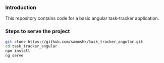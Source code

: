 ### Introduction

This repository contains code for a basic angular task-tracker application.

### Steps to serve the project

``` bash
git clone https://github.com/sammshk/task_tracker_angular.git
cd task_tracker_angular
npm install
ng serve
```